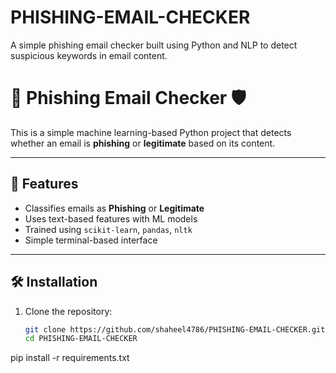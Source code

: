# PHISHING-EMAIL-CHECKER
A simple phishing email checker built using Python and NLP to detect suspicious keywords in email content.
# 📧 Phishing Email Checker 🛡️

This is a simple machine learning-based Python project that detects whether an email is **phishing** or **legitimate** based on its content.

---

## 🚀 Features

- Classifies emails as **Phishing** or **Legitimate**
- Uses text-based features with ML models
- Trained using `scikit-learn`, `pandas`, `nltk`
- Simple terminal-based interface

---

## 🛠️ Installation

1. Clone the repository:
   ```bash
   git clone https://github.com/shaheel4786/PHISHING-EMAIL-CHECKER.git
   cd PHISHING-EMAIL-CHECKER
pip install -r requirements.txt
